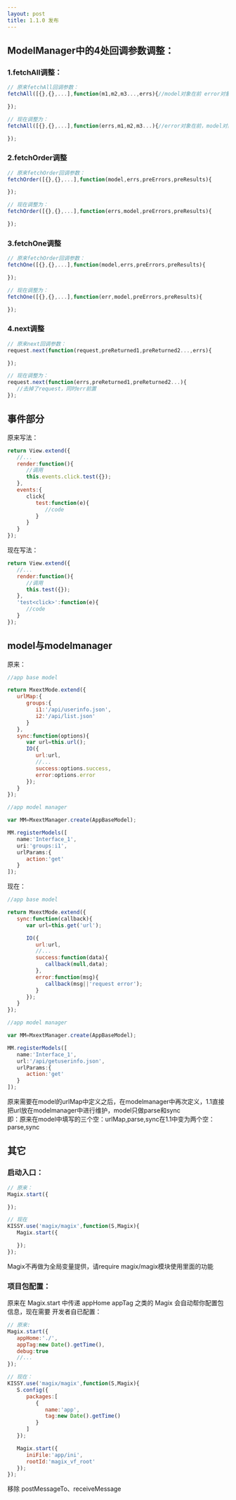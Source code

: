 ```yaml
---
layout: post
title: 1.1.0 发布
---
```


## ModelManager中的4处回调参数调整：

### 1.fetchAll调整：

```js
// 原来fetchAll回调参数：
fetchAll([{},{},...],function(m1,m2,m3...,errs){//model对象在前 error对象在后

});

// 现在调整为：
fetchAll([{},{},...],function(errs,m1,m2,m3...){//error对象在前，model对象在后

});
```

### 2.fetchOrder调整

```js
// 原来fetchOrder回调参数：
fetchOrder([{},{},...],function(model,errs,preErrors,preResults){

});

// 现在调整为：
fetchOrder([{},{},...],function(errs,model,preErrors,preResults){

});
```

### 3.fetchOne调整

```js
// 原来fetchOrder回调参数：
fetchOne([{},{},...],function(model,errs,preErrors,preResults){

});

// 现在调整为：
fetchOne([{},{},...],function(err,model,preErrors,preResults){

});
```

### 4.next调整

```js
// 原来next回调参数：
request.next(function(request,preReturned1,preReturned2...,errs){

});

// 现在调整为：
request.next(function(errs,preReturned1,preReturned2...){
   //去掉了request，同时err前置
});
```

## 事件部分

原来写法：

```js
return View.extend({
   //...
   render:function(){
      //调用
      this.events.click.test({});
   },
   events:{
      click{
         test:function(e){
            //code
         }
      }
   }
});
```

现在写法：

```js
return View.extend({
   //...
   render:function(){
      //调用
      this.test({});
   },
   'test<click>':function(e){
      //code
   }
});
```

## model与modelmanager

原来：

```js
//app base model

return MxextMode.extend({
   urlMap:{
      groups:{
         i1:'/api/userinfo.json',
         i2:'/api/list.json'
      }
   },
   sync:function(options){
      var url=this.url();
      IO({
         url:url,
         //...
         success:options.success,
         error:options.error
      });
   }
});

//app model manager

var MM=MxextManager.create(AppBaseModel);

MM.registerModels([
   name:'Interface_1',
   uri:'groups:i1',
   urlParams:{
      action:'get'
   }
]);

```

现在：

```js
//app base model

return MxextMode.extend({
   sync:function(callback){
      var url=this.get('url');

      IO({
         url:url,
         //...
         success:function(data){
            callback(null,data);
         },
         error:function(msg){
            callback(msg||'request error');
         }
      });
   }
});

//app model manager

var MM=MxextManager.create(AppBaseModel);

MM.registerModels([
   name:'Interface_1',
   url:'/api/getuserinfo.json',
   urlParams:{
      action:'get'
   }
]);

```
原来需要在model的urlMap中定义之后，在modelmanager中再次定义，1.1直接把url放在modelmanager中进行维护，model只做parse和sync<br />
即：原来在model中填写的三个空：urlMap,parse,sync在1.1中变为两个空：parse,sync

## 其它

### 启动入口：

```js
// 原来：
Magix.start({

});

// 现在
KISSY.use('magix/magix',function(S,Magix){
   Magix.start({

   });
});
```

Magix不再做为全局变量提供，请require magix/magix模块使用里面的功能

### 项目包配置：

原来在 Magix.start 中传递 appHome appTag 之类的 Magix 会自动帮你配置包信息，现在需要
开发者自已配置：

```js
// 原来:
Magix.start({
   appHome:'./',
   appTag:new Date().getTime(),
   debug:true
   //...
});

// 现在：
KISSY.use('magix/magix',function(S,Magix){
   S.config({
      packages:[
         {
            name:'app',
            tag:new Date().getTime()
         }
      ]
   });

   Magix.start({
      iniFile:'app/ini',
      rootId:'magix_vf_root'
   });
});
```

移除 postMessageTo、receiveMessage